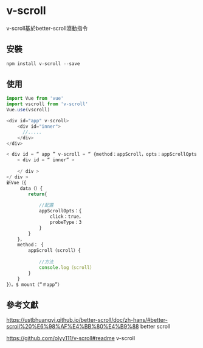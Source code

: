 # v-scroll

v-scroll基於better-scroll滾動指令

## 安裝
```js
npm install v-scroll --save
```

## 使用
```js
import Vue from 'vue'
import vscroll from 'v-scroll'
Vue.use(vscroll)
```
```js
<div id="app" v-scroll>
    <div id="inner">
      //.....
    </div>
</div>
```
```js
< div id = “ app ” v-scroll = “ {method：appScroll，opts：appScrollOpts  ” >  
    < div id = “ inner” > 
      
    </ div >
</ div >
新Vue（{
     data（）{
        return{
 
            //配置
            appScrollOpts：{
                click：true，
                probeType：3
            }
        }
    }，
    method： {
        appScroll（scroll）{
 
            //方法
            console.log（scroll）
        }
    }
}）。$ mount（“＃app”）
```

## 參考文獻

https://ustbhuangyi.github.io/better-scroll/doc/zh-hans/#better-scroll%20%E6%98%AF%E4%BB%80%E4%B9%88 better scroll

https://github.com/olyy111/v-scroll#readme v-scroll